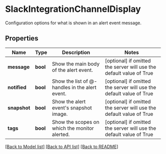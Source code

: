 # SlackIntegrationChannelDisplay

Configuration options for what is shown in an alert event message.

## Properties

| Name         | Type     | Description                                    | Notes                                                               |
| ------------ | -------- | ---------------------------------------------- | ------------------------------------------------------------------- |
| **message**  | **bool** | Show the main body of the alert event.         | [optional] if omitted the server will use the default value of True |
| **notified** | **bool** | Show the list of @-handles in the alert event. | [optional] if omitted the server will use the default value of True |
| **snapshot** | **bool** | Show the alert event&#39;s snapshot image.     | [optional] if omitted the server will use the default value of True |
| **tags**     | **bool** | Show the scopes on which the monitor alerted.  | [optional] if omitted the server will use the default value of True |

[[Back to Model list]](README.md#documentation-for-models) [[Back to API list]](README.md#documentation-for-api-endpoints) [[Back to README]](README.md)
